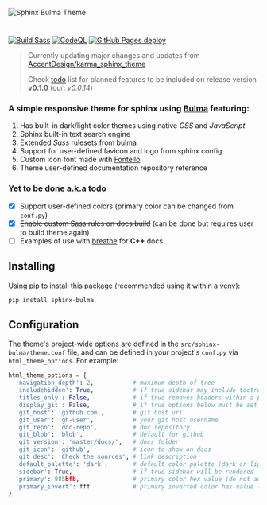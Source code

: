 ![Sphinx Bulma Theme](banner.png)
#
[![Build Sass](https://github.com/oAGoulart/sphinx-bulma/actions/workflows/sass.yml/badge.svg)](https://github.com/oAGoulart/sphinx-bulma/actions/workflows/sass.yml)
[![CodeQL](https://github.com/oAGoulart/sphinx-bulma/actions/workflows/codeql-analysis.yml/badge.svg?branch=master)](https://github.com/oAGoulart/sphinx-bulma/actions/workflows/codeql-analysis.yml)
[![GitHub Pages deploy](https://github.com/oAGoulart/sphinx-bulma/actions/workflows/gh-pages.yml/badge.svg)](https://github.com/oAGoulart/sphinx-bulma/actions/workflows/gh-pages.yml)

> Currently updating major changes and updates from [AccentDesign/karma_sphinx_theme](https://github.com/AccentDesign/karma_sphinx_theme)
> 
> Check [todo] list for planned features to be included on release version **v0.1.0** (cur: _v0.0.14_)

### A simple responsive theme for sphinx using **[Bulma]** featuring:
  1.  Has built-in dark/light color themes using native _CSS_ and _JavaScript_
  2.  Sphinx built-in text search engine
  3.  Extended _Sass_ rulesets from bulma
  4.  Support for user-defined favicon and logo from sphinx config
  5.  Custom icon font made with [Fontello]
  6.  Theme user-defined documentation repository reference

### Yet to be done a.k.a todo
  - [x] Support user-defined colors (primary color can be changed from `conf.py`)
  - [x] <del>Enable custom Sass rules on docs build</del> (can be done but requires user to build theme again)
  - [ ] Examples of use with [breathe] for **C++** docs

## Installing

Using pip to install this package (recommended using it within a [venv]):

```sh
pip install sphinx-bulma
```

## Configuration

The theme's project-wide options are defined in the `src/sphinx-bulma/theme.conf`
file, and can be defined in your project's `conf.py` via
`html_theme_options`. For example:

```py
html_theme_options = {
  'navigation_depth': 2,           # maximum depth of tree
  'includehidden': True,           # if true sidebar may include toctrees marked with hidden option
  'titles_only': False,            # if true removes headers within a page from the sidebar
  'display_git': False,            # if true options below must be set
  'git_host': 'github.com',        # git host url
  'git_user': 'gh-user',           # your git host username
  'git_repo': 'doc-repo',          # doc repository
  'git_blob': 'blob',              # default for github
  'git_version': 'master/docs/',   # docs folder
  'git_icon': 'github',            # icon to show on docs
  'git_desc': 'Check the sources', # link description
  'default_palette': 'dark',       # default color palette (dark or light)
  'sidebar': True,                 # if true sidebar will be rendered
  'primary': 885bfb,               # primary color hex value (do not add preceding #)
  'primary_invert': fff            # primary inverted color hex value (do not add preceding #)
}
```

[Bulma]: https://bulma.io/
[Fontello]: https://fontello.com/
[todo]: /#yet-to-be-done-aka-todo
[breathe]: https://github.com/michaeljones/breathe
[venv]: https://docs.python.org/3/library/venv.html
